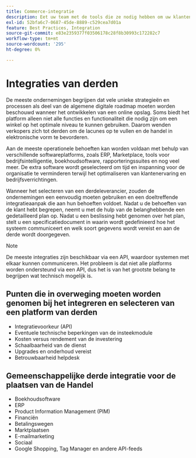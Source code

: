 ```yaml
---
title: Commerce-integratie
description: Eet uw team met de tools die ze nodig hebben om uw klanten te verrukken en ervoor te zorgen dat uw dagelijkse activiteiten naadloos verlopen.
exl-id: 52bfa6c7-0687-45de-8889-c529cea7d01a
feature: Best Practices, Integration
source-git-commit: e83e2359377f03506178c28f8b30993c172282c7
workflow-type: tm+mt
source-wordcount: '295'
ht-degree: 0%

---
```


# Integraties van derden

De meeste ondernemingen begrijpen dat vele unieke strategieën en processen als deel van de algemene digitale roadmap moeten worden beschouwd wanneer het ontwikkelen van een online opslag. Soms biedt het platform alleen niet alle functies en functionaliteit die nodig zijn om een winkel op het optimale niveau te kunnen gebruiken. Daarom wenden verkopers zich tot derden om de lacunes op te vullen en de handel in elektronische vorm te bevorderen.

Aan de meeste operationele behoeften kan worden voldaan met behulp van verschillende softwareplatforms, zoals ERP, Marketplace, tools voor bedrijfsintelligentie, boekhoudsoftware, rapporteringssuites en nog veel meer. De extra software wordt geselecteerd om tijd en inspanning voor de organisatie te verminderen terwijl het optimaliseren van klantenervaring en bedrijfsverrichtingen.

Wanneer het selecteren van een derdeleverancier, zouden de ondernemingen een eenvoudig moeten gebruiken
en een doeltreffende integratieaanpak die aan hun behoeften voldoet. Nadat u de behoeften van de klant hebt begrepen, neemt u met de hulp van de belanghebbende een gedetailleerd plan op. Nadat u een beslissing hebt genomen over het plan, stelt u een specificatiedocument in waarin wordt gedefinieerd hoe het systeem communiceert en welk soort gegevens wordt vereist en aan de derde wordt doorgegeven.

>[!NOTE]
>
>De meeste integraties zijn beschikbaar via een API, waardoor systemen met elkaar kunnen communiceren. Het probleem is dat niet alle platforms worden ondersteund via een API, dus het is van het grootste belang te begrijpen wat technisch mogelijk is.

## Punten die in overweging moeten worden genomen bij het integreren en selecteren van een platform van derden

- Integratievoorkeur (API)
- Eventuele technische beperkingen van de insteekmodule
- Kosten versus rendement van de investering
- Schaalbaarheid van de dienst
- Upgrades en onderhoud vereist
- Betrouwbaarheid helpdesk

## Gemeenschappelijke derde integratie voor de plaatsen van de Handel

- Boekhoudsoftware
- ERP
- Product Information Management (PIM)
- Financiën
- Betalingswegen
- Marktplaatsen
- E-mailmarketing
- Sociaal
- Google Shopping, Tag Manager en andere API-feeds
